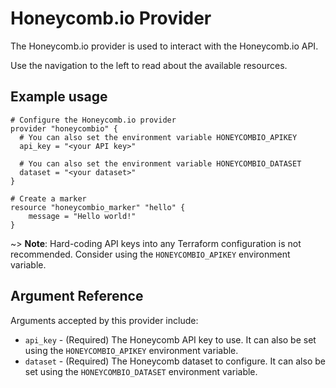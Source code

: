 # Honeycomb.io Provider

The Honeycomb.io provider is used to interact with the Honeycomb.io API.

Use the navigation to the left to read about the available resources.

## Example usage

```hcl
# Configure the Honeycomb.io provider
provider "honeycombio" {
  # You can also set the environment variable HONEYCOMBIO_APIKEY
  api_key = "<your API key>"

  # You can also set the environment variable HONEYCOMBIO_DATASET
  dataset = "<your dataset>"
}

# Create a marker
resource "honeycombio_marker" "hello" {
    message = "Hello world!"
}
```

~> **Note**: Hard-coding API keys into any Terraform configuration is not recommended. Consider using the `HONEYCOMBIO_APIKEY` environment variable.

## Argument Reference

Arguments accepted by this provider include:

* `api_key` - (Required) The Honeycomb API key to use. It can also be set using the `HONEYCOMBIO_APIKEY` environment variable.
* `dataset` - (Required) The Honeycomb dataset to configure. It can also be set using the `HONEYCOMBIO_DATASET` environment variable.
